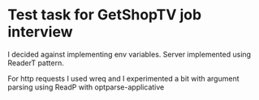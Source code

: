 # Test task for GetShopTV job interview

<p> I decided against implementing env variables. Server implemented using ReaderT pattern. </p> 

<p>For http requests I used wreq and I experimented a bit with argument parsing using ReadP with optparse-applicative </p>
